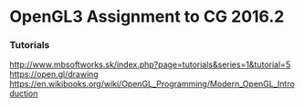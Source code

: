 # OpenGL3 Assignment to CG 2016.2

### Tutorials

http://www.mbsoftworks.sk/index.php?page=tutorials&series=1&tutorial=5
https://open.gl/drawing
https://en.wikibooks.org/wiki/OpenGL_Programming/Modern_OpenGL_Introduction


